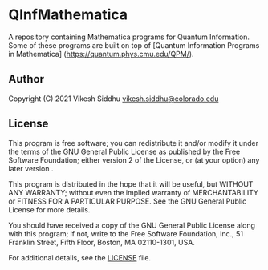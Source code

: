 # QInfMathematica

A repository containing Mathematica programs for Quantum Information. Some of
these programs are built on top of [Quantum Information Programs in
Mathematica] (https://quantum.phys.cmu.edu/QPM/). 

## Author

Copyright (C) 2021 Vikesh Siddhu <vikesh.siddhu@colorado.edu>

## License

This program is free software; you can redistribute it and/or modify it under
the terms of the GNU General Public License as published by the Free Software
Foundation; either version 2 of the License, or (at your option) any later
version .  

This program is distributed in the hope that it will be useful, but WITHOUT ANY
WARRANTY; without even the implied warranty of MERCHANTABILITY or FITNESS FOR A
PARTICULAR PURPOSE. See the GNU General Public License for more details.

You should have received a copy of the GNU General Public License along with
this program; if not, write to the Free Software Foundation, Inc., 51 Franklin
Street, Fifth Floor, Boston, MA 02110-1301, USA.

For additional details, see the [LICENSE](LICENSE) file.

